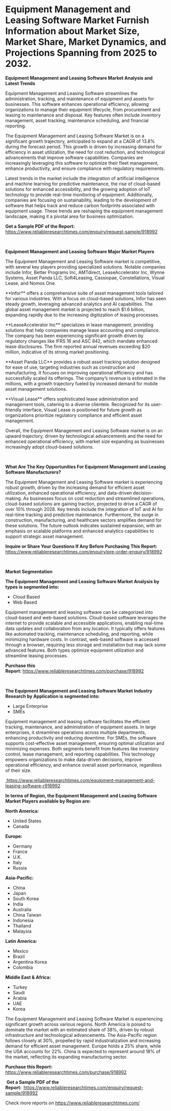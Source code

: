 <p><h1>Equipment Management and Leasing Software Market Furnish Information about Market Size, Market Share, Market Dynamics, and Projections Spanning from 2025 to 2032.</h1></p><p><strong>Equipment Management and Leasing Software Market Analysis and Latest Trends</strong></p>
<p><p>Equipment Management and Leasing Software streamlines the administration, tracking, and maintenance of equipment and assets for businesses. This software enhances operational efficiency, allowing organizations to manage their equipment lifecycle, from procurement and leasing to maintenance and disposal. Key features often include inventory management, asset tracking, maintenance scheduling, and financial reporting.</p><p>The Equipment Management and Leasing Software Market is on a significant growth trajectory, anticipated to expand at a CAGR of 13.8% during the forecast period. This growth is driven by increasing demand for efficiency in asset utilization, the need for cost reduction, and technological advancements that improve software capabilities. Companies are increasingly leveraging this software to optimize their fleet management, enhance productivity, and ensure compliance with regulatory requirements.</p><p>Latest trends in the market include the integration of artificial intelligence and machine learning for predictive maintenance, the rise of cloud-based solutions for enhanced accessibility, and the growing adoption of IoT technology to provide real-time monitoring of equipment. Additionally, companies are focusing on sustainability, leading to the development of software that helps track and reduce carbon footprints associated with equipment usage. These trends are reshaping the equipment management landscape, making it a pivotal area for business optimization.</p></p>
<p><strong>Get a Sample PDF of the Report:&nbsp;</strong> <a href="https://www.reliableresearchtimes.com/enquiry/request-sample/918992?utm_campaign=2958&utm_medium=2&utm_source=Github&utm_content=ia&utm_term=07032025&utm_id=equipment-management-and-leasing-software">https://www.reliableresearchtimes.com/enquiry/request-sample/918992</a></p>
<p>&nbsp;</p>
<p><strong>Equipment Management and Leasing Software Major Market Players</strong></p>
<p><p>The Equipment Management and Leasing Software market is competitive, with several key players providing specialized solutions. Notable companies include Infor, Better Programs Inc, AMTdirect, LeaseAccelerator Inc, Wynne Systems, Asset Panda LLC, Soft4Leasing, Cassiopae, Constellations, Visual Lease, and Nomos One.</p><p>**Infor** offers a comprehensive suite of asset management tools tailored for various industries. With a focus on cloud-based solutions, Infor has seen steady growth, leveraging advanced analytics and AI capabilities. The global asset management market is projected to reach $1.6 billion, expanding rapidly due to the increasing digitization of leasing processes.</p><p>**LeaseAccelerator Inc** specializes in lease management, providing solutions that help companies manage lease accounting and compliance. The company has been experiencing significant growth driven by regulatory changes like IFRS 16 and ASC 842, which mandate enhanced lease disclosures. The firm reported annual revenues exceeding $20 million, indicative of its strong market positioning.</p><p>**Asset Panda LLC** provides a robust asset tracking solution designed for ease of use, targeting industries such as construction and manufacturing. It focuses on improving operational efficiency and has successfully scaled its offerings. The company’s revenue is estimated in the millions, with a growth trajectory fueled by increased demand for mobile asset management solutions.</p><p>**Visual Lease** offers sophisticated lease administration and management tools, catering to a diverse clientele. Recognized for its user-friendly interface, Visual Lease is positioned for future growth as organizations prioritize regulatory compliance and efficient asset management.</p><p>Overall, the Equipment Management and Leasing Software market is on an upward trajectory, driven by technological advancements and the need for enhanced operational efficiency, with market size expanding as businesses increasingly adopt cloud-based solutions.</p></p>
<p>&nbsp;</p>
<p><strong>What Are The Key Opportunities For Equipment Management and Leasing Software Manufacturers?</strong></p>
<p><p>The Equipment Management and Leasing Software market is experiencing robust growth, driven by the increasing demand for efficient asset utilization, enhanced operational efficiency, and data-driven decision-making. As businesses focus on cost reduction and streamlined operations, cloud-based solutions are gaining traction, projected to drive a CAGR of over 10% through 2028. Key trends include the integration of IoT and AI for real-time tracking and predictive maintenance. Furthermore, the surge in construction, manufacturing, and healthcare sectors amplifies demand for these solutions. The future outlook indicates sustained expansion, with an emphasis on scalable platforms and enhanced analytics capabilities to support strategic asset management.</p></p>
<p><strong>Inquire or Share Your Questions If Any Before Purchasing This Report:</strong> <a href="https://www.reliableresearchtimes.com/enquiry/pre-order-enquiry/918992?utm_campaign=2958&utm_medium=2&utm_source=Github&utm_content=ia&utm_term=07032025&utm_id=equipment-management-and-leasing-software">https://www.reliableresearchtimes.com/enquiry/pre-order-enquiry/918992</a></p>
<p>&nbsp;</p>
<p><strong>Market Segmentation</strong></p>
<p><strong>The Equipment Management and Leasing Software Market Analysis by types is segmented into:</strong></p>
<p><ul><li>Cloud Based</li><li>Web Based</li></ul></p>
<p><p>Equipment management and leasing software can be categorized into cloud-based and web-based solutions. Cloud-based software leverages the internet to provide scalable and accessible applications, enabling real-time data updates and collaboration from any location. It typically offers features like automated tracking, maintenance scheduling, and reporting, while minimizing hardware costs. In contrast, web-based software is accessed through a browser, requiring less storage and installation but may lack some advanced features. Both types optimize equipment utilization and streamline leasing processes.</p></p>
<p><strong>Purchase this Report:&nbsp;</strong><a href="https://www.reliableresearchtimes.com/purchase/918992?utm_campaign=2958&utm_medium=2&utm_source=Github&utm_content=ia&utm_term=07032025&utm_id=equipment-management-and-leasing-software">https://www.reliableresearchtimes.com/purchase/918992</a></p>
<p>&nbsp;</p>
<p><strong>The Equipment Management and Leasing Software Market Industry Research by Application is segmented into:</strong></p>
<p><ul><li>Large Enterprise</li><li>SMEs</li></ul></p>
<p><p>Equipment management and leasing software facilitates the efficient tracking, maintenance, and administration of equipment assets. In large enterprises, it streamlines operations across multiple departments, enhancing productivity and reducing downtime. For SMEs, the software supports cost-effective asset management, ensuring optimal utilization and minimizing expenses. Both segments benefit from features like inventory control, lease management, and reporting capabilities. This technology empowers organizations to make data-driven decisions, improve operational efficiency, and enhance overall asset performance, regardless of their size.</p></p>
<p><a href="https://www.reliableresearchtimes.com/equipment-management-and-leasing-software-r918992?utm_campaign=2958&utm_medium=2&utm_source=Github&utm_content=ia&utm_term=07032025&utm_id=equipment-management-and-leasing-software">&nbsp;https://www.reliableresearchtimes.com/equipment-management-and-leasing-software-r918992</a></p>
<p><strong>In terms of Region, the Equipment Management and Leasing Software Market Players available by Region are:</strong></p>
<p>
    <p> <strong> North America: </strong>
        <ul>
            <li>United States</li>
            <li>Canada</li>
        </ul>
        </p> 
    <p> <strong> Europe: </strong>
        <ul>
            <li>Germany</li>
            <li>France</li>
            <li>U.K.</li>
            <li>Italy</li>
            <li>Russia</li>
        </ul>
        </p> 
    <p> <strong> Asia-Pacific: </strong>
        <ul>
            <li>China</li>
            <li>Japan</li>
            <li>South Korea</li>
            <li>India</li>
            <li>Australia</li>
            <li>China Taiwan</li>
            <li>Indonesia</li>
            <li>Thailand</li>
            <li>Malaysia</li>
        </ul>
        </p> 
    <p> <strong> Latin America: </strong>
        <ul>
            <li>Mexico</li>
            <li>Brazil</li>
            <li>Argentina Korea</li>
            <li>Colombia</li>
        </ul>
        </p> 
    <p> <strong> Middle East & Africa: </strong>
        <ul>
            <li>Turkey</li>
            <li>Saudi</li>
            <li>Arabia</li>
            <li>UAE</li>
            <li>Korea</li>
        </ul>
    </p>
    </p>
<p><p>The Equipment Management and Leasing Software Market is experiencing significant growth across various regions. North America is poised to dominate the market with an estimated share of 38%, driven by robust infrastructure and technological advancements. The Asia-Pacific region follows closely at 30%, propelled by rapid industrialization and increasing demand for efficient asset management. Europe holds a 25% share, while the USA accounts for 22%. China is expected to represent around 18% of the market, reflecting its expanding manufacturing sector.</p></p>
<p><strong>Purchase this Report: </strong><a href="https://www.reliableresearchtimes.com/purchase/918992?utm_campaign=2958&utm_medium=2&utm_source=Github&utm_content=ia&utm_term=07032025&utm_id=equipment-management-and-leasing-software">https://www.reliableresearchtimes.com/purchase/918992</a></p>
<p>&nbsp;<strong>Get a Sample PDF of the Report:&nbsp;&nbsp;</strong><a href="https://www.reliableresearchtimes.com/enquiry/request-sample/918992?utm_campaign=2958&utm_medium=2&utm_source=Github&utm_content=ia&utm_term=07032025&utm_id=equipment-management-and-leasing-software">https://www.reliableresearchtimes.com/enquiry/request-sample/918992</a></p>
<p><strong></strong></p>
<p>Check more reports on <a href="https://www.reliableresearchtimes.com/?utm_campaign=2958&utm_medium=2&utm_source=Github&utm_content=ia&utm_term=07032025&utm_id=equipment-management-and-leasing-software">https://www.reliableresearchtimes.com/</a></p>